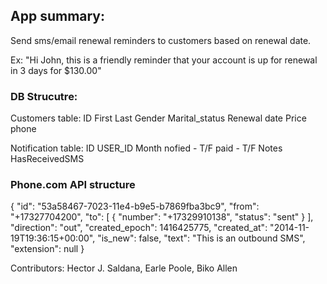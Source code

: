 ## App summary:

Send sms/email renewal reminders to customers based on renewal date.

Ex: "Hi John, this is a friendly reminder that your account is up for renewal in 3 days for $130.00" 


### DB Strucutre:


Customers table:
ID
First
Last
Gender
Marital_status
Renewal date
Price
phone



Notification table:
ID
USER_ID
Month
nofied - T/F
paid - T/F
Notes
HasReceivedSMS

### Phone.com API structure
{
    "id": "53a58467-7023-11e4-b9e5-b7869fba3bc9",
    "from": "+17327704200",
    "to": [
        {
            "number": "+17329910138",
            "status": "sent"
        }
    ],
    "direction": "out",
    "created_epoch": 1416425775,
    "created_at": "2014-11-19T19:36:15+00:00",
    "is_new": false,
    "text": "This is an outbound SMS",
    "extension": null
}



Contributors: Hector J. Saldana, Earle Poole, Biko Allen